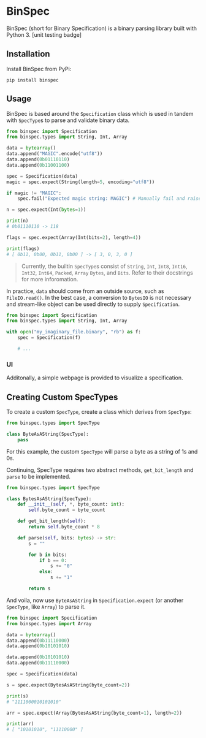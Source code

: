 # BinSpec

BinSpec (short for Binary Specification) is a binary parsing library built with Python 3.
[unit testing badge]

## Installation

Install BinSpec from PyPi:

```
pip install binspec
```

## Usage

BinSpec is based around the `Specification` class which is used in tandem with `SpecType`s to parse and validate binary data.

```py
from binspec import Specification
from binspec.types import String, Int, Array

data = bytearray()
data.append("MAGIC".encode("utf8"))
data.append(0b01110110)
data.append(0b11001100)

spec = Specification(data)
magic = spec.expect(String(length=5, encoding="utf8"))

if magic != "MAGIC":
    spec.fail("Expected magic string: MAGIC") # Manually fail and raise a SpecError.

n = spec.expect(Int(bytes=1))

print(n)
# 0b01110110 -> 118

flags = spec.expect(Array(Int(bits=2), length=4))

print(flags)
# [ 0b11, 0b00, 0b11, 0b00 ] -> [ 3, 0, 3, 0 ]
```

> Currently, the builtin `SpecType`s consist of `String`, `Int`, `Int8`, `Int16`, `Int32`, `Int64`, `Packed`, `Array` `Bytes`, and `Bits`. Refer to their docstrings for more inforomation.

In practice, `data` should come from an outside source, such as `FileIO.read()`. In the best case, a conversion to `BytesIO` is not necessary and stream-like object can be used directly to supply `Specification`.

```py
from binspec import Specification
from binspec.types import String, Int, Array

with open("my_imaginary_file.binary", "rb") as f:
    spec = Specification(f)

    # ...
```

### UI

Additonally, a simple webpage is provided to visualize a specification.

## Creating Custom SpecTypes

To create a custom `SpecType`, create a class which derives from `SpecType`:

```py
from binspec.types import SpecType

class ByteAsAString(SpecType):
    pass
```

For this example, the custom `SpecType` will parse a byte as a string of 1s and 0s.

Continuing, SpecType requires two abstract methods, `get_bit_length` and `parse` to be implemented.

```py
from binspec.types import SpecType

class BytesAsAString(SpecType):
    def __init__(self, *, byte_count: int):
        self.byte_count = byte_count

    def get_bit_length(self):
        return self.byte_count * 8

    def parse(self, bits: bytes) -> str:
        s = ""

        for b in bits:
            if b == 0:
                s += "0"
            else:
                s += "1"

        return s
```

And voila, now use `ByteAsAString` in `Specification.expect` (or another `SpecType`, like `Array`) to parse it.

```py
from binspec import Specification
from binspec.types import Array

data = bytearray()
data.append(0b11110000)
data.append(0b10101010)

data.append(0b10101010)
data.append(0b11110000)

spec = Specification(data)

s = spec.expect(BytesAsAString(byte_count=2))

print(s)
# "1111000010101010"

arr = spec.expect(Array(BytesAsAString(byte_count=1), length=2))

print(arr)
# [ "10101010", "11110000" ]
```
